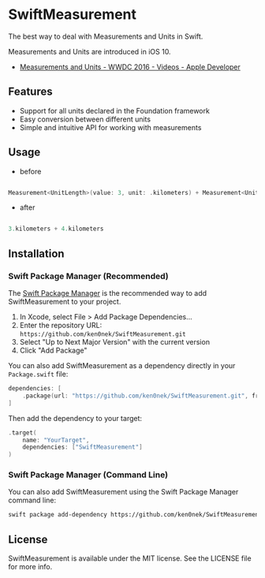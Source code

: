 # SwiftMeasurement

The best way to deal with Measurements and Units in Swift.

Measurements and Units are introduced in iOS 10.
* [Measurements and Units - WWDC 2016 - Videos - Apple Developer](https://developer.apple.com/videos/play/wwdc2016/238/)

## Features

- Support for all units declared in the Foundation framework
- Easy conversion between different units
- Simple and intuitive API for working with measurements

## Usage

- before
```swift

Measurement<UnitLength>(value: 3, unit: .kilometers) + Measurement<UnitLength>(value: 4, unit: .kilometers)
```

- after
```swift

3.kilometers + 4.kilometers
```

## Installation

### Swift Package Manager (Recommended)

The [Swift Package Manager](https://swift.org/package-manager/) is the recommended way to add SwiftMeasurement to your project.

1. In Xcode, select File > Add Package Dependencies...
2. Enter the repository URL: `https://github.com/ken0nek/SwiftMeasurement.git`
3. Select "Up to Next Major Version" with the current version
4. Click "Add Package"

You can also add SwiftMeasurement as a dependency directly in your `Package.swift` file:

```swift
dependencies: [
    .package(url: "https://github.com/ken0nek/SwiftMeasurement.git", from: "1.0.0")
]
```

Then add the dependency to your target:

```swift
.target(
    name: "YourTarget",
    dependencies: ["SwiftMeasurement"]
)
```

### Swift Package Manager (Command Line)

You can also add SwiftMeasurement using the Swift Package Manager command line:

```bash
swift package add-dependency https://github.com/ken0nek/SwiftMeasurement.git
```

## License

SwiftMeasurement is available under the MIT license. See the LICENSE file for more info.
